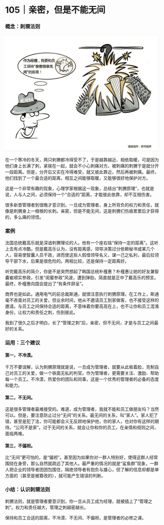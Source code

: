 # 105｜亲密，但是不能无间

### 概念：刺猬法则

![](img/42a14ade513cb4f85d0979526e27e401.jpg)

在一个寒冷的冬天，两只刺猬都冷得受不了，于是越靠越近、相依取暖，可是因为他们身上长满了刺，紧挨在一起，就会不小心刺痛对方。被刺痛的刺猬于是就分开一段距离。但是，分开后又实在冷得难受，就又彼此靠近，然后再被刺痛。最终，他们找到了一个最合适的距离，相互之间能够取暖，又能够很好地保护对方。

这是一个非常有趣的现象，心理学家根据这一现象，总结出“刺猬原理”，也就是说，人与人之间，必须保持一个“合适的”距离，才能彼此依靠，却不互相伤害。

很多新晋管理者到很晚才意识到，一旦成为管理者，身上所背负的权力和责任，就像是刺猬身上一根根的长刺。亲密，但是不能无间，这是刺猬们伤痕累累后才获得的，多么痛的领悟。

### 案例

法国总统戴高乐就是深谙刺猬理论的人。他有一个座右铭“保持一定的距离”。这听上去有点冷酷，但是戴高乐认为，没有距离感，领导决策过分依赖秘书或某几个人，容易使智囊人员干政，进而使这些人假借领导名义，谋一己之私利，最后拉领导干部下水，后果是很危险的。两相比较，还是保持一定距离好。

听完戴高乐的简介，你是不是突然想起了韩国总统朴槿惠？朴槿惠让她的好友兼智囊崔顺实参政，引发“闺蜜参政”风波，遭到弹劾，简直就是正中了戴高乐的预言。最终，朴槿惠向国会提出了“有条件辞呈”。

商界也是如此。通用电气的前总裁斯通，就很注意执行刺猬原理。在工作上，斯通毫不吝啬对员工的关爱，但业余时间，他从不邀请员工到家做客，也不接受这样的邀请。与员工之间保持合适的距离，不意味着你要高高在上，也不让你和员工混淆身份，让权力和责任之刺，伤到彼此。

我到了很久之后才明白，长了“管理之刺”后，亲密，但不无间，才是与员工之间最好的关系。

### 运用：三个建议

#### 第一，不冷漠。

千万不要误解，认为刺猬原理就是说，一旦成为管理者，就要从此板着脸，克制自己对员工的关爱，做一个铁面无私的判官。作为管理者，更需要关注、激励、帮助每一个员工。不冷漠，热爱你的团队和同事，这是一个优秀的管理者的必备的态度和能力。

#### 第二，不无间。

这是很多管理者最难接受的。难道，成为管理者，我就不能和员工做朋友吗？当然可以。但是，要注意防止过分“无间”的关系。最无间的关系，叫“家人”。家人犯了错，甚至是犯了法，你可能都会义无反顾地保护他，你的家人，也对你有这样的期待。“公司不是家”。过于无间的关系，就会让你和你的员工，在亲情和规则之间，面临两难。

#### 第三，不偏袒。

比“无间”更可怕的，是“偏袒”。甚至因为如果你对一群人特别好，使得这群人经常围绕在身旁，那么自然就疏远了其他人。最严重的情况的就是“鲨鱼群”现象，一群人把企业的领导者团团包围住，隔绝领导者有抱负与雄心，但了解的信息却都是单方面的（甚至是被篡改的），就可能产生错误的判断。

### 小结：认识刺猬法则

刺猬法则，就是管理者要意识到，你一旦从员工成为经理，就被插上了“管理之刺”。权力和责任越大，管理之刺越密越长。

保持和员工合适的距离，不冷漠、不无间、不偏袒，是管理者的必修之课。